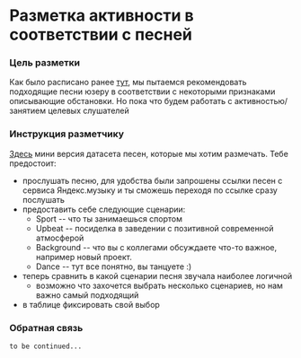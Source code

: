 # Разметка активности в соответствии с песней

### Цель разметки
Как было расписано ранее [тут](https://github.com/MulhamShaheen/Data-collection-1), мы пытаемся рекомендовать 
подходящие песни юзеру в соответствии с некоторыми признаками описывающие обстановки. Но пока что будем работать
с активностью/занятием целевых слушателей

### Инструкция разметчику 

[Здесь](https://docs.google.com/spreadsheets/d/1mUP-0aUmAmrqCpTTIX4AjC4xtuFEKTzYeNp6fQ4wq_E/edit?usp=sharing) 
мини версия датасета песен, которые мы хотим размечать. 
Тебе предостоит: 
- прослушать песню, для удобства были запрошены ссылки песен с сервиса Яндекс.музыку и ты сможешь переходя по ссылке сразу послушать 
- предоставить себе следующие сценарии:
  - Sport -- что ты занимаешься спортом
  - Upbeat -- посиделка в заведении с позитивной современной атмосферой 
  - Background -- что вы с коллегами обсуждаете что-то важное, например новый проект. 
  - Dance -- тут все понятно, вы танцуете :)
- теперь сравнить в какой сценарии песня звучала наиболее логичной
  - возможно что захочется выбрать несколько сценариев, но нам важно самый подходящий
- в таблице фиксировать свой выбор

### Обратная связь

`to be continued...`